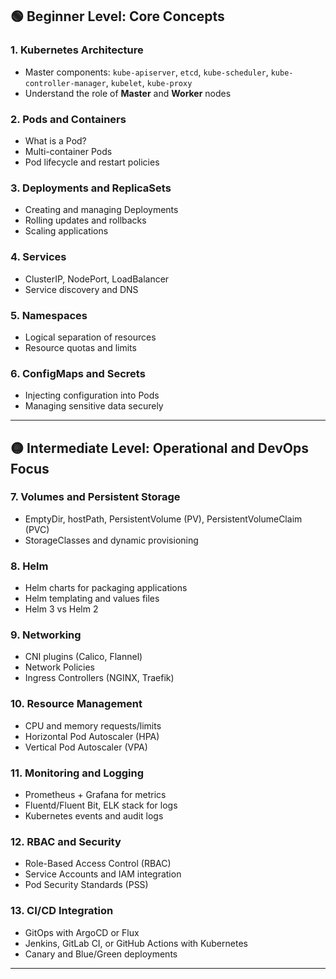 
## 🟢 Beginner Level: Core Concepts

### 1. **Kubernetes Architecture**
- Master components: `kube-apiserver`, `etcd`, `kube-scheduler`, `kube-controller-manager`, `kubelet`, `kube-proxy`
- Understand the role of **Master** and **Worker** nodes

### 2. **Pods and Containers**
- What is a Pod?
- Multi-container Pods
- Pod lifecycle and restart policies

### 3. **Deployments and ReplicaSets**
- Creating and managing Deployments
- Rolling updates and rollbacks
- Scaling applications

### 4. **Services**
- ClusterIP, NodePort, LoadBalancer
- Service discovery and DNS

### 5. **Namespaces**
- Logical separation of resources
- Resource quotas and limits

### 6. **ConfigMaps and Secrets**
- Injecting configuration into Pods
- Managing sensitive data securely

---

## 🟡 Intermediate Level: Operational and DevOps Focus

### 7. **Volumes and Persistent Storage**
- EmptyDir, hostPath, PersistentVolume (PV), PersistentVolumeClaim (PVC)
- StorageClasses and dynamic provisioning

### 8. **Helm**
- Helm charts for packaging applications
- Helm templating and values files
- Helm 3 vs Helm 2

### 9. **Networking**
- CNI plugins (Calico, Flannel)
- Network Policies
- Ingress Controllers (NGINX, Traefik)

### 10. **Resource Management**
- CPU and memory requests/limits
- Horizontal Pod Autoscaler (HPA)
- Vertical Pod Autoscaler (VPA)

### 11. **Monitoring and Logging**
- Prometheus + Grafana for metrics
- Fluentd/Fluent Bit, ELK stack for logs
- Kubernetes events and audit logs

### 12. **RBAC and Security**
- Role-Based Access Control (RBAC)
- Service Accounts and IAM integration
- Pod Security Standards (PSS)

### 13. **CI/CD Integration**
- GitOps with ArgoCD or Flux
- Jenkins, GitLab CI, or GitHub Actions with Kubernetes
- Canary and Blue/Green deployments

---
